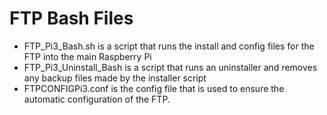 # FTP Bash Files
- FTP_Pi3_Bash.sh is a script that runs the install and config files for the FTP into the main Raspberry Pi
- FTP_Pi3_Uninstall_Bash is a script that runs an uninstaller and removes any backup files made by the installer script
- FTPCONFIGPi3.conf is the config file that is used to ensure the automatic configuration of the FTP.
